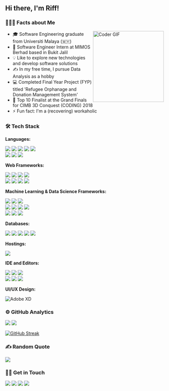 ## Hi there, I'm Riff!


### 👨🏻‍💻 Facts about Me

<p><img alt="Coder GIF" height=225 width=auto src="https://cdn.dribbble.com/users/730703/screenshots/6581243/avento.gif" align="right" style="max-width:100%;"/></p>

- 🎓 Software Engineering graduate from Universiti Malaya (🇲🇾)
- 💼 Software Engineer Intern at MIMOS Berhad based in Bukit Jalil
- 💡 Like to explore new technologies and develop software solutions
- ✍️ In my free time, I pursue Data Analysis as a hobby
- 💻 Completed Final Year Project (FYP) titled 'Refugee Orphanage and Donation Management System'
- 🏅 Top 10 Finalist at the Grand Finals for CIMB 3D Conquest (CODING) 2018
- ⚡ Fun fact: I'm a (recovering) workaholic

### 🛠 Tech Stack

**Languages:**
<p>
<img src="https://img.shields.io/badge/Python-3776AB?style=for-the-badge&logo=python&logoColor=white">
  <img src="https://img.shields.io/badge/HTML5-F06529?style=for-the-badge&logo=html5&logoColor=white">
<img src="https://img.shields.io/badge/JavaScript-323330?style=for-the-badge&logo=javascript&logoColor=F7DF1E">
<!-- <img src="https://img.shields.io/badge/jQuery-0769AD?style=for-the-badge&logo=jquery&logoColor=white"> -->
<!-- <img src="https://img.shields.io/badge/HTML5-E34F26?style=for-the-badge&logo=html5&logoColor=white"> -->
<img src="https://img.shields.io/badge/CSS3-1572B6?style=for-the-badge&logo=css3&logoColor=white">
<!-- <img src="https://img.shields.io/badge/C-00599C?style=for-the-badge&logo=c&logoColor=white">
<img src="https://img.shields.io/badge/C%23-239120?style=for-the-badge&logo=c-sharp&logoColor=white"> -->
<img src="https://img.shields.io/badge/C%2B%2B-00599C?style=for-the-badge&logo=c%2B%2B&logoColor=white"><br>
<img src="https://img.shields.io/badge/Java-ED8B00?style=for-the-badge&logo=java&logoColor=white">
<img src="https://img.shields.io/badge/PHP-777BB4?style=for-the-badge&logo=php&logoColor=white">
<img src="https://img.shields.io/badge/R-276DC2?style=for-the-badge&logo=r&logoColor=white">
<!-- <img src="https://img.shields.io/badge/Shell_Script-121011?style=for-the-badge&logo=gnu-bash&logoColor=white">
<img src="https://img.shields.io/badge/Markdown-000000?style=for-the-badge&logo=markdown&logoColor=white">
<img src="https://img.shields.io/badge/json-5E5C5C?style=for-the-badge&logo=json&logoColor=white"> -->
</p>

**Web Frameworks:**
<p>
<img src="https://img.shields.io/badge/Django-092E20?style=for-the-badge&logo=django&logoColor=white">
<img src="https://img.shields.io/badge/DJANGO-REST-ff1709?style=for-the-badge&logo=django&logoColor=white&color=ff1709&labelColor=gray">
<img src="https://img.shields.io/badge/React-20232A?style=for-the-badge&logo=react&logoColor=61DAFB">
<!-- <img alt="Next JS" src="https://img.shields.io/badge/next%20js%20-%23000000.svg?&style=for-the-badge&logo=next.js&logoColor=white"/> -->
<img src="https://img.shields.io/badge/Bootstrap-563D7C?style=for-the-badge&logo=bootstrap&logoColor=white"><br>
<!-- <img src="https://img.shields.io/badge/Tailwind_CSS-38B2AC?style=for-the-badge&logo=tailwind-css&logoColor=white">
<img src="https://img.shields.io/badge/Vue.js-35495E?style=for-the-badge&logo=vuedotjs&logoColor=4FC08D">
<img src="https://img.shields.io/badge/AlpineJS-8BC0D0?style=for-the-badge&logo=alpine.js&logoColor=black"> -->
<img src="https://img.shields.io/badge/express.js-%23404d59.svg?style=for-the-badge&logo=express&logoColor=%2361DAFB">
<img src="https://img.shields.io/badge/node.js-6DA55F?style=for-the-badge&logo=node.js&logoColor=white">
<img src="https://img.shields.io/badge/NODEMON-%23323330.svg?style=for-the-badge&logo=nodemon&logoColor=%BBDEAD">
<img src="https://img.shields.io/badge/chart.js-F5788D.svg?style=for-the-badge&logo=chart.js&logoColor=white">
</p>

**Machine Learning & Data Science Frameworks:**
<p>
<img src="https://img.shields.io/badge/TensorFlow-FF6F00?style=for-the-badge&logo=TensorFlow&logoColor=white">
<img src="https://img.shields.io/badge/scikit_learn-F7931E?style=for-the-badge&logo=scikit-learn&logoColor=white">
<img src="https://img.shields.io/badge/Keras-D00000?style=for-the-badge&logo=Keras&logoColor=white"><br>
<img src="https://img.shields.io/badge/Numpy-777BB4?style=for-the-badge&logo=numpy&logoColor=white">
<img src="https://img.shields.io/badge/Pandas-2C2D72?style=for-the-badge&logo=pandas&logoColor=white">
<img src="https://img.shields.io/badge/Plotly-239120?style=for-the-badge&logo=plotly&logoColor=white">
<img src="https://img.shields.io/badge/Plotly-239120?style=for-the-badge&logo=plotly&logoColor=white"><br>
<img src="https://img.shields.io/badge/Anaconda-%2344A833.svg?style=for-the-badge&logo=anaconda&logoColor=white">
<img src="https://img.shields.io/badge/opencv-%23white.svg?style=for-the-badge&logo=opencv&logoColor=white">
<img src="https://img.shields.io/badge/PyTorch-%23EE4C2C.svg?style=for-the-badge&logo=PyTorch&logoColor=white">
</p>

**Databases:**
<p>
<img src="https://img.shields.io/badge/MySQL-00000F?style=for-the-badge&logo=mysql&logoColor=white">
<img src="https://img.shields.io/badge/PostgreSQL-316192?style=for-the-badge&logo=postgresql&logoColor=white">
<img src="https://img.shields.io/badge/SQLite-07405E?style=for-the-badge&logo=sqlite&logoColor=white">
<!-- <img src="https://img.shields.io/badge/Microsoft%20SQL%20Server-CC2927?style=for-the-badge&logo=microsoft%20sql%20server&logoColor=white"> -->
<img src="https://img.shields.io/badge/Oracle-F80102?style=for-the-badge&logo=oracle&logoColor=white">
<img src="https://img.shields.io/badge/MongoDB-4DB33D?style=for-the-badge&logo=mongodb&logoColor=white">
</p>

**Hostings:**
<p>
<img src="https://img.shields.io/badge/firebase-%23039BE5.svg?style=for-the-badge&logo=firebase">
</p>

<!-- **DevOps and Cloud:**
<p>
<img src="https://img.shields.io/badge/Heroku-430098?style=for-the-badge&logo=heroku&logoColor=white">
<img alt="Azure" src="https://img.shields.io/badge/microsoft%20azure-0089D6?style=for-the-badge&logo=microsoft-azure&logoColor=white"/>
<img src="https://img.shields.io/badge/Google_Cloud-4285F4?style=for-the-badge&logo=google-cloud&logoColor=white"><br>
<img alt="Firebase" src="https://img.shields.io/badge/firebase%20-%23039BE5.svg?&style=for-the-badge&logo=firebase"/>
<img alt="Netlify" src="https://img.shields.io/badge/Netlify-00C7B7?style=for-the-badge&logo=netlify&logoColor=white"/>
</p> -->

**IDE and Editors:**
<p>
<img src="https://img.shields.io/badge/IntelliJIDEA-000000.svg?style=for-the-badge&logo=intellij-idea&logoColor=white">
<img src="https://img.shields.io/badge/NetBeans_IDE-1B6AC6.svg?style=for-the-badge&logo=apache-netbeans-ide&logoColor=white"/>
<img src="https://img.shields.io/badge/pycharm-143?style=for-the-badge&logo=pycharm&logoColor=black&color=black&labelColor=green"><br>
<img src="https://img.shields.io/badge/RStudio-4285F4?style=for-the-badge&logo=rstudio&logoColor=white"/>
<img src="https://img.shields.io/badge/sublime_text-%23575757.svg?style=for-the-badge&logo=sublime-text&logoColor=important"/>
<img src="https://img.shields.io/badge/Visual%20Studio%20Code-0078d7.svg?style=for-the-badge&logo=visual-studio-code&logoColor=white"/>
</p>

**UI/UX Design:**
<p>
<img alt="Adobe XD" src="https://img.shields.io/badge/figma-%23F24E1E.svg?style=for-the-badge&logo=figma&logoColor=white"/>
<!-- <img alt="Adobe XD" src="https://img.shields.io/badge/adobe%20xd%20-%23FF26BE.svg?&style=for-the-badge&logo=adobe%20xd&logoColor=white"/> -->
</p> 

### ⚙️ GitHub Analytics

<p>
<img src="https://github-readme-stats.vercel.app/api?username=farouqariff&show_icons=true&theme=react">
<img src="https://github-readme-stats.vercel.app/api/top-langs/?username=farouqariff&layout=compact&theme=react&langs_count=8">
</p>


[![GitHub Streak](http://github-readme-streak-stats.herokuapp.com?user=farouqariff&theme=dark)](https://git.io/streak-stats)

### ✍️ Random Quote
![](https://quotes-github-readme.vercel.app/api?type=horizontal&theme=dark)

### 🤝🏻 Get in Touch

<p>
<a href="https://linkedin.com/in/farouqariff"><img src="https://img.shields.io/badge/LinkedIn-0077B5?style=for-the-badge&logo=linkedin&logoColor=white"></a>
<!-- <a href="https://ray.hashnode.dev"><img src="https://img.shields.io/badge/Hashnode-2962FF?style=for-the-badge&logo=hashnode&logoColor=white"></a>
<a href="https://dev.to/mdrhmn"><img src="https://img.shields.io/badge/dev.to-0A0A0A?style=for-the-badge&logo=dev.to&logoColor=white"></a> -->
<a href="mailto:farouqariff99@gmail.com"><img src="https://img.shields.io/badge/Gmail-D14836?style=for-the-badge&logo=gmail&logoColor=white"></a>
<a href="https://www.facebook.com/profile.php?id=100077400073244"><img src="https://img.shields.io/badge/Facebook-%231877F2.svg?style=for-the-badge&logo=Facebook&logoColor=white"></a>
<a href="https://www.instagram.com/kzuyaa__/"><img src="https://img.shields.io/badge/Instagram-%23E4405F.svg?style=for-the-badge&logo=Instagram&logoColor=white"></a>
</p>
